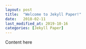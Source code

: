 ```yaml
---
layout: post
title:  "Welcome to Jekyll Paper!"
date:   2018-02-11
last_modified_at: 2019-10-16
categories: [Jekyll Paper]
---
```


Content here